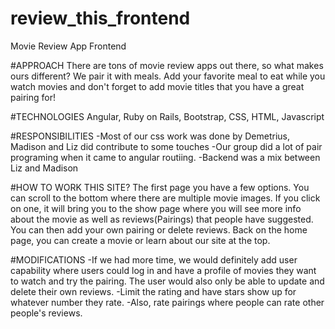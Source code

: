 # review_this_frontend
Movie Review App Frontend


#APPROACH
There are tons of movie review apps out there, so what makes ours different? We pair it with meals. Add your favorite meal to eat while you watch movies and don't forget to add movie titles that you have a great pairing for!

#TECHNOLOGIES
Angular, Ruby on Rails, Bootstrap, CSS, HTML, Javascript

#RESPONSIBILITIES
-Most of our css work was done by Demetrius, Madison and Liz did contribute to some touches
-Our group did a lot of pair programing when it came to angular routiing.
-Backend was a mix between Liz and Madison

#HOW TO WORK THIS SITE?
The first page you have a few options. You can scroll to the bottom where there are multiple movie images. If you click on one, it will bring you to the show page where you will see more info about the movie as well as reviews(Pairings) that people have suggested. You can then add your own pairing or delete reviews. Back on the home page, you can create a movie or learn about our site at the top.

#MODIFICATIONS
-If we had more time, we would definitely add user capability where users could log in and have a profile of movies they want to watch and try the pairing. The user would also only be able to update and delete their own reviews.
-Limit the rating and have stars show up for whatever number they rate.
-Also, rate pairings where people can rate other people's reviews.
